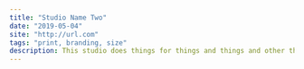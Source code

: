 ```yaml
---
title: "Studio Name Two"
date: "2019-05-04"
site: "http://url.com"
tags: "print, branding, size"
description: This studio does things for things and things and other things.
---
```

